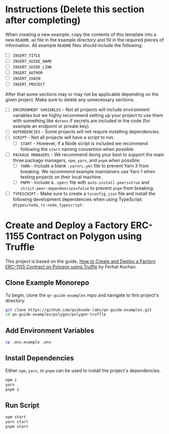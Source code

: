 # Instructions (Delete this section after completing)

When creating a new example, copy the contents of this template into a new `README.md` file in the example directory and fill in the required pieces of information. All example `README` files should include the following:

- [ ] `INSERT_TITLE`
- [ ] `INSERT_GUIDE_NAME`
- [ ] `INSERT_GUIDE_LINK`
- [ ] `INSERT_AUTHOR`
- [ ] `INSERT_CHAIN`
- [ ] `INSERT_PROJECT`

After that some sections may or may not be applicable depending on the given project. Make sure to delete any unnecessary sections.

- [ ] `ENVIRONMENT VARIABLES` - Not all projects will include environment variables but we highly recommend setting up your project to use them with something like `dotenv` if secrets are included in the code (for example an endpoint or private key).
- [ ] `DEPENDENCIES` - Some projects will not require installing dependencies.
- [ ] `SCRIPT` - Not all projects will have a script to run.
  - [ ] `START` - However, if a Node script is included we recommend following the `start` naming convention when possible.
- [ ] `PACKAGE MANAGERS` - We recommend doing your best to support the main three package managers, `npm`, `yarn`, and `pnpm` when possible:
  - [ ] `YARN` - Include a blank `.yarnrc.yml` file to prevent Yarn 3 from breaking. We recommend example maintainers use Yarn 1 when testing projects on their local machine.
  - [ ] `PNPM` - Include a `.npmrc` file with `auto-install-peers=true` and `strict-peer-dependencies=false` to prevent `pnpm` from breaking.
- [ ] `TYPESCRIPT` - Make sure to create a `tsconfig.json` file and install the following development dependencies when using TypeScript: `@types/node`, `ts-node`, `typescript`.

# Create and Deploy a Factory ERC-1155 Contract on Polygon using Truffle

This project is based on the guide, [How to Create and Deploy a Factory ERC-1155 Contract on Polygon using Truffle](https://www.quicknode.com/guides/smart-contract-development/how-to-create-and-deploy-a-factory-erc-1155-contract-on-polygon-using-truffle) by Ferhat Kochan.

## Clone Example Monorepo

To begin, clone the `qn-guide-examples` repo and navigate to this project's directory.

```bash
git clone https://github.com/quiknode-labs/qn-guide-examples.git
cd qn-guide-examples/polygon/polygon-truffle
```

## Add Environment Variables

```bash
cp .env.example .env
```

## Install Dependencies

Either `npm`, `yarn`, or `pnpm` can be used to install the project's dependencies.

```bash
npm i
yarn
pnpm i
```

## Run Script

```bash
npm start
yarn start
pnpm start
```